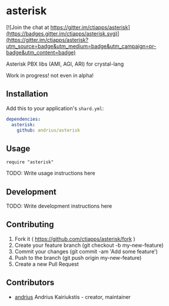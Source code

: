 # asterisk

[![Join the chat at https://gitter.im/ctiapps/asterisk](https://badges.gitter.im/ctiapps/asterisk.svg)](https://gitter.im/ctiapps/asterisk?utm_source=badge&utm_medium=badge&utm_campaign=pr-badge&utm_content=badge)

Asterisk PBX libs (AMI, AGI, ARI) for crystal-lang

Work in progress! not even in alpha!

## Installation

Add this to your application's `shard.yml`:

```yaml
dependencies:
  asterisk:
    github: andrius/asterisk
```

## Usage

```crystal
require "asterisk"
```

TODO: Write usage instructions here

## Development

TODO: Write development instructions here

## Contributing

1. Fork it ( https://github.com/ctiapps/asterisk/fork )
2. Create your feature branch (git checkout -b my-new-feature)
3. Commit your changes (git commit -am 'Add some feature')
4. Push to the branch (git push origin my-new-feature)
5. Create a new Pull Request

## Contributors

- [andrius](https://github.com/andrius) Andrius Kairiukstis - creator, maintainer
